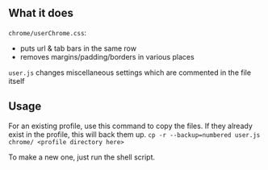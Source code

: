 ## What it does

`chrome/userChrome.css`:
- puts url & tab bars in the same row
- removes margins/padding/borders in various places

`user.js` changes miscellaneous settings which are commented in the file itself

## Usage

For an existing profile, use this command to copy the files.
If they already exist in the profile, this will back them up.
`cp -r --backup=numbered user.js chrome/ <profile directory here>`

To make a new one, just run the shell script.
